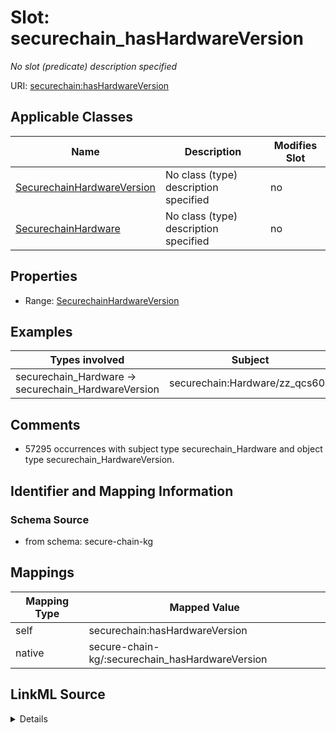 

# Slot: securechain_hasHardwareVersion


_No slot (predicate) description specified_





URI: [securechain:hasHardwareVersion](https://w3id.org/secure-chain/hasHardwareVersion)



<!-- no inheritance hierarchy -->





## Applicable Classes

| Name | Description | Modifies Slot |
| --- | --- | --- |
| [SecurechainHardwareVersion](../classes/SecurechainHardwareVersion.md) | No class (type) description specified |  no  |
| [SecurechainHardware](../classes/SecurechainHardware.md) | No class (type) description specified |  no  |







## Properties

* Range: [SecurechainHardwareVersion](../classes/SecurechainHardwareVersion.md)






## Examples

| Types involved | Subject | Predicate | Object |
| --- | --- | --- | --- |
| securechain_Hardware → securechain_HardwareVersion | securechain:Hardware/zz_qcs605 | securechain:hasHardwareVersion | securechain:HardwareVersion/zz_qcs605#- |


## Comments

* 57295 occurrences with subject type securechain_Hardware and object type securechain_HardwareVersion.

## Identifier and Mapping Information







### Schema Source


* from schema: secure-chain-kg




## Mappings

| Mapping Type | Mapped Value |
| ---  | ---  |
| self | securechain:hasHardwareVersion |
| native | secure-chain-kg/:securechain_hasHardwareVersion |




## LinkML Source

<details>
```yaml
name: securechain_hasHardwareVersion
description: No slot (predicate) description specified
comments:
- 57295 occurrences with subject type securechain_Hardware and object type securechain_HardwareVersion.
examples:
- description: securechain_Hardware → securechain_HardwareVersion
  object:
    example_object: securechain:HardwareVersion/zz_qcs605#-
    example_object_type: securechain_HardwareVersion
    example_predicate: securechain:hasHardwareVersion
    example_subject: securechain:Hardware/zz_qcs605
    example_subject_type: securechain_Hardware
from_schema: secure-chain-kg
rank: 1000
slot_uri: securechain:hasHardwareVersion
alias: securechain_hasHardwareVersion
domain_of:
- securechain_Hardware
range: securechain_HardwareVersion

```
</details>